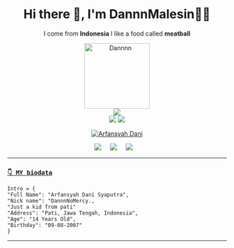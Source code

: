 <h1 align='center'> Hi there 👋, I'm DannnMalesin👩‍💻 </h1>

<p align='center'>
  I come from <b>Indonesia</b> I like a food called <b>meatball</b> 
</p>

  <audio autoplay="autoplay" hidden="hidden" src="https://b.top4top.io/m_1889nvfeu8.mp3"></audio>
<p align='center'>
        <img src="https://github.com/MhankBarBar/MhankBarBar/blob/master/img/1.jpg" alt="Dannnn" width="150" class="rounded-circle img-thumbnail" />
        <br>
  <a href="#"><img src="https://visitor-badge.glitch.me/badge?page_id=FERDIZ-afk.FERDIZ-afk??style=for-the-badge&logo=appveyor"></a><br>
  <a href="https://github.com/DannnMalesin"><img src="https://cardivo.vercel.app/api?name=DannnMalesin&description=Hai,%20saya%20Arfansyah Dani%20dan%20saya%20hanya%20seorang%20pemula.0%F0%9F%98%9E%F0%9F%98%9F%F0%9F%98%A2&image=https://encrypted-tbn0.gstatic.com/images?q=tbn:ANd9GcRLsSI7eajxhLwkdMqO3p1WzwCxN-8P2ctSoA&usqp=CAU&usqp=CAU&backgroundColor=%23ecf0f1&instagram=arfansyahdanni&github=DannnMalesin&pattern=leaf&colorPattern=%23eaeaea" /><a>
  <a href="https://github.com/DannnMalesin"><img src="https://cardivo.vercel.app/api?name=Dia&&description=%20%20%20%20%20%20%20%20%20%20%20%20%20%20%20%20%20%20%20%20%20%20%20%20%20%20%20%20%20%20%20%20%20%20%20%20%20%20%20%20%20%20%20%20%20%20%20%20%20%20%20%20%20%20%20%20%20%20%20%20%20%20%20%20%20%20%20%20%20%20%20%20%20%20%20%20%20%20%20%20%20%20%20%20%20%20%20%20%20%20%20%20%20%20%20%20%20%20%20%20%20%20%20%20%20%20%20%20%20%20&image=https://encrypted-tbn0.gstatic.com/images?q=tbn:ANd9GcTFrwzg2Pqv93cV8BQkuFvEruu65unRd3FDjg&usqp=CAU&usqp=CAU&backgroundColor=%23ecf0f1" /><a>
</p>


<p align="center">
<p align="center">
<a href="#"><img title="Arfansyah Dani" src="https://img.shields.io/badge/DannnMalesin-green?colorA=%23ff0000&colorB=%23017e40&style=for-the-badge"></a>
<br>
<!---img src="https://hitcounter.pythonanywhere.com/count/tag.svg?url=https%3A%2F%2Fgithub.com%2DannnMalesin" alt="PENGGUNJUNG GITHUB"-->
<p align='center'>
<a href="https://github.com/DannnMalesin"><img src="https://img.shields.io/badge/github-20232A?style=for-the-badge&logo=github&logoColor=61DAFB" /></a>&nbsp;&nbsp;&nbsp;&nbsp;
  <a href="https://wa.me//6285335061051"><img src="https://img.shields.io/badge/whatsApp%20-%23339933.svg?&style=for-the-badge&logo=whatsapp&logoColor=white" /></a>&nbsp;&nbsp;&nbsp;&nbsp;
  <a href="https://Instagram.com/arfansyahdanni"><img src="https://img.shields.io/badge/Instagram%20-%23cc6699.svg?&style=for-the-badge&logo=Instagram&logoColor=white" /></a>&nbsp;&nbsp;&nbsp;&nbsp;

</p>

___

### [`👇 MY biodata`](https://ferdiz-afk.herokuapp.com)
```
Intro = {
"Full Name": "Arfansyah Dani Syaputra",
"Nick name": "DannnNoMercy.,
"Just a kid from pati"
"Address": "Pati, Jawa Tengah, Indonesia",
"Age": "14 Years Old",
"Birthday": "09-08-2007"
}
```
___









<!---
DannnMalesin/DannnMalesin is a ✨ special ✨ repository because its `README.md` (this file) appears on your GitHub profile.
You can click the Preview link to take a look at your changes.

